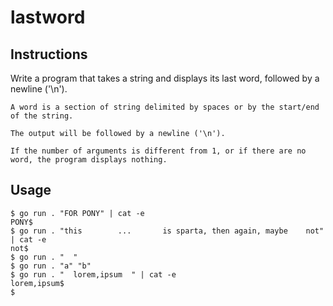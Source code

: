 # lastword
## Instructions

Write a program that takes a string and displays its last word, followed by a newline ('\n').

    A word is a section of string delimited by spaces or by the start/end of the string.

    The output will be followed by a newline ('\n').

    If the number of arguments is different from 1, or if there are no word, the program displays nothing.

## Usage
```
$ go run . "FOR PONY" | cat -e
PONY$
$ go run . "this        ...       is sparta, then again, maybe    not" | cat -e
not$
$ go run . "  "
$ go run . "a" "b"
$ go run . "  lorem,ipsum  " | cat -e
lorem,ipsum$
$
```